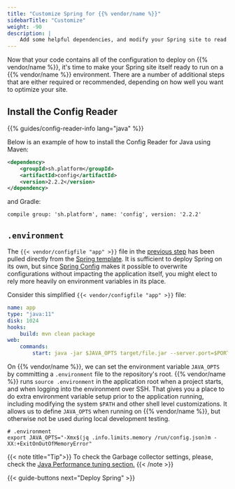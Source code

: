 ```yaml
---
title: "Customize Spring for {{% vendor/name %}}"
sidebarTitle: "Customize"
weight: -90
description: |
    Add some helpful dependencies, and modify your Spring site to read from a {{% vendor/name %}} environment.
---
```


Now that your code contains all of the configuration to deploy on {{% vendor/name %}}, it's time to make your Spring site itself ready to run on a {{% vendor/name %}} environment. There are a number of additional steps that are either required or recommended, depending on how well you want to optimize your site.

## Install the Config Reader

{{% guides/config-reader-info lang="java" %}}

Below is an example of how to install the Config Reader for Java using Maven:

```xml
<dependency>
    <groupId>sh.platform</groupId>
    <artifactId>config</artifactId>
    <version>2.2.2</version>
</dependency>
```

and Gradle:

```txt
compile group: 'sh.platform', name: 'config', version: '2.2.2'
```

## `.environment`

The `{{< vendor/configfile "app" >}}` file in the [previous step](./configure.md#configure-apps-in-platformappyaml)
has been pulled directly from the [Spring template](https://github.com/platformsh-templates/spring-mvc-maven-mongodb/blob/master/.platform.app.yaml).
It is sufficient to deploy Spring on its own, but since [Spring Config](https://docs.spring.io/spring-boot/docs/current/reference/html/features.html#features.external-config.typesafe-configuration-properties.relaxed-binding.environment-variables)
makes it possible to overwrite configurations without impacting the application itself,
you might elect to rely more heavily on environment variables in its place.

Consider this simplified `{{< vendor/configfile "app" >}}` file:

```yaml
name: app
type: "java:11"
disk: 1024
hooks:
    build: mvn clean package
web:
    commands:
        start: java -jar $JAVA_OPTS target/file.jar --server.port=$PORT
```

On {{% vendor/name %}}, we can set the environment variable `JAVA_OPTS` by committing a `.environment` file to the repository's root. {{% vendor/name %}} runs `source .environment` in the application root when a project starts, and when logging into the environment over SSH.
That gives you a place to do extra environment variable setup prior to the application running, including modifying the system `$PATH` and other shell level customizations.
It allows us to define `JAVA_OPTS` when running on {{% vendor/name %}}, but otherwise not be used during local development testing. 

```shell
# .environment
export JAVA_OPTS="-Xmx$(jq .info.limits.memory /run/config.json)m -XX:+ExitOnOutOfMemoryError"
```

{{< note title="Tip">}}
To check the Garbage collector settings, please, check the [Java Performance tuning section.](/languages/java/tuning.md)
{{< /note >}}

{{< guide-buttons next="Deploy Spring" >}}
